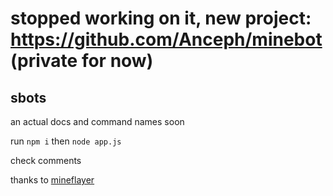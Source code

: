 # stopped working on it, new project: https://github.com/Anceph/minebot (private for now)

## sbots

an actual docs and command names soon

run `npm i` then `node app.js`

check comments

thanks to [mineflayer](https://github.com/PrismarineJS/mineflayer/)
